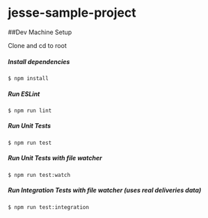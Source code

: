 # jesse-sample-project

##Dev Machine Setup

Clone and cd to root

##### Install dependencies
```Shell
$ npm install
```

##### Run ESLint
```Shell
$ npm run lint
```

##### Run Unit Tests
```Shell
$ npm run test
```

##### Run Unit Tests with file watcher
```Shell
$ npm run test:watch
```

##### Run Integration Tests with file watcher (uses real deliveries data)
```Shell
$ npm run test:integration
```
